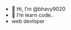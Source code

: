 - 👋 Hi, I’m @bhavy9020
- 👀 I’m learn code..
- web devloper


<!---
bhavy9020/bhavy9020 is a ✨ special ✨ repository because its `README.md` (this file) appears on your GitHub profile.
You can click the Preview link to take a look at your changes.
--->
